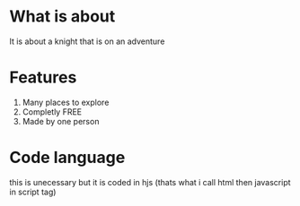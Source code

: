 # What is about
It is about a knight that is on an adventure
# Features
1. Many places to explore
2. Completly FREE
3. Made by one person
# Code language
this is unecessary but it is coded in hjs (thats what i call html then javascript in script tag)
